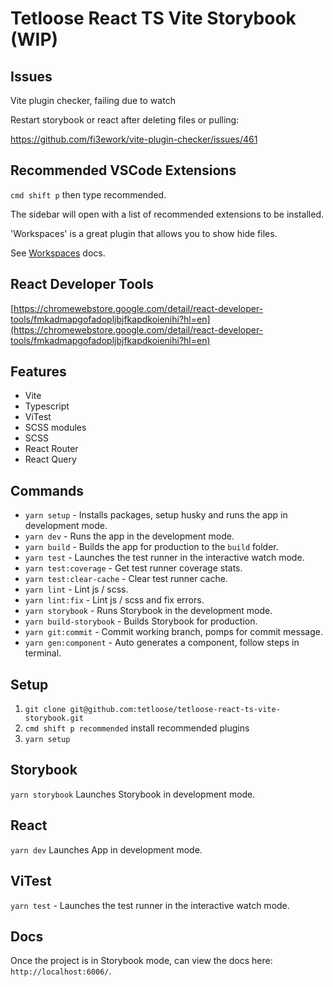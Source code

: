 # Tetloose React TS Vite Storybook (WIP)

## Issues

Vite plugin checker, failing due to watch

Restart storybook or react after deleting files or pulling:

https://github.com/fi3ework/vite-plugin-checker/issues/461

## Recommended VSCode Extensions

`cmd shift p` then type recommended.

The sidebar will open with a list of recommended extensions to be installed.

'Workspaces' is a great plugin that allows you to show hide files.

See [Workspaces](https://marketplace.visualstudio.com/items?itemName=Fooxly.workspace) docs.

## React Developer Tools

[https://chromewebstore.google.com/detail/react-developer-tools/fmkadmapgofadopljbjfkapdkoienihi?hl=en](https://chromewebstore.google.com/detail/react-developer-tools/fmkadmapgofadopljbjfkapdkoienihi?hl=en)

## Features

- Vite
- Typescript
- ViTest
- SCSS modules
- SCSS
- React Router
- React Query

## Commands

- `yarn setup` - Installs packages, setup husky and runs the app in development mode.
- `yarn dev` - Runs the app in the development mode.
- `yarn build` - Builds the app for production to the `build` folder.
- `yarn test` - Launches the test runner in the interactive watch mode.
- `yarn test:coverage` - Get test runner coverage stats.
- `yarn test:clear-cache` - Clear test runner cache.
- `yarn lint` - Lint js / scss.
- `yarn lint:fix` - Lint js / scss and fix errors.
- `yarn storybook` - Runs Storybook in the development mode.
- `yarn build-storybook` - Builds Storybook for production.
- `yarn git:commit` - Commit working branch, pomps for commit message.
- `yarn gen:component` - Auto generates a component, follow steps in terminal.

## Setup

1. `git clone git@github.com:tetloose/tetloose-react-ts-vite-storybook.git`
2. `cmd shift p recommended` install recommended plugins
3. `yarn setup`

## Storybook

`yarn storybook` Launches Storybook in development mode.

## React

`yarn dev` Launches App in development mode.

## ViTest

`yarn test` - Launches the test runner in the interactive watch mode.

## Docs

Once the project is in Storybook mode, can view the docs here: `http://localhost:6006/`.
